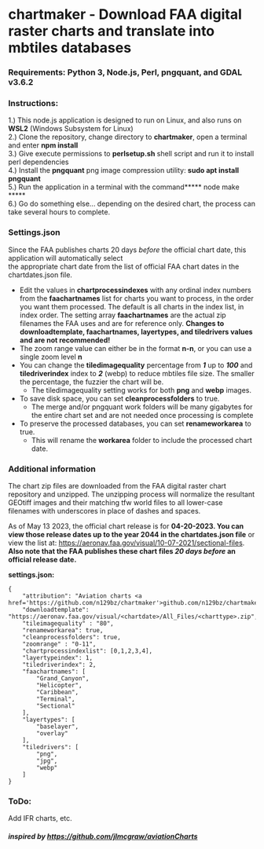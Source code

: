 # chartmaker - Download FAA digital raster charts and translate into mbtiles databases

### Requirements: Python 3, Node.js, Perl, pngquant, and GDAL v3.6.2

### Instructions:

1.) This node.js application is designed to run on Linux, and also runs on **WSL2** (Windows Subsystem for Linux)         
2.) Clone the repository, change directory to **chartmaker**, open a terminal and enter **npm install**        
3.) Give execute permissions to **perlsetup.sh** shell script and run it to install perl dependencies           
4.) Install the **pngquant** png image compression utility: **sudo apt install pngquant**      
5.) Run the application in a terminal with the command***** node make *****              
6.) Go do something else... depending on the desired chart, the process can take several hours to complete.     

### Settings.json

Since the FAA publishes charts 20 days *before* the official chart date, this application will automatically select                 
the appropriate chart date from the list of official FAA chart dates in the chartdates.json file.                  

* Edit the values in **chartprocessindexes** with any ordinal index numbers from the **faachartnames** list for charts you want to process, in the order you want them processed. The default is all charts in the index list, in index order. The setting array **faachartnames** are the actual zip filenames the FAA uses and are for reference only. **Changes to downloadtemplate, faachartnames, layertypes, and tiledrivers values and are not recommended!**    
* The zoom range value can either be in the format **n-n**, or you can use a single zoom level **n**                
* You can change the **tiledimagequality** percentage from ***1*** up to ***100*** and **tiledriverindex** index to ***2*** (webp) to reduce mbtiles file size. The smaller the percentage, the fuzzier the chart will be.   
  * The tiledimagequality setting works for both **png** and **webp** images.  
* To save disk space, you can set **cleanprocessfolders** to true. 
  * The merge and/or pngquant work folders will be many gigabytes for the entire chart set and are not needed once processing is complete
* To preserve the processed databases, you can set **renameworkarea** to true.   
  * This will rename the **workarea** folder to include the processed chart date.

### Additional information

The chart zip files are downloaded from the FAA digital raster chart repository and unzipped. The unzipping process will normalize the resultant GEOtiff images and their matching tfw world files to all lower-case filenames with underscores in place of dashes and spaces.     

As of May 13 2023, the official chart release is for **04-20-2023. You can view those release dates up to the year 2044 in the chartdates.json file** or view the list at: https://aeronav.faa.gov/visual/10-07-2021/sectional-files. **Also note that the FAA publishes these chart files *20 days before* an official release date.**        

**settings.json:**                                                                                                              

```
{
    "attribution": "Aviation charts <a href='https://github.com/n129bz/chartmaker'>github.com/n129bz/chartmaker</a>",
    "downloadtemplate": "https://aeronav.faa.gov/visual/<chartdate>/All_Files/<charttype>.zip",
    "tileimagequality" : "80",
    "renameworkarea": true,
    "cleanprocessfolders": true,
    "zoomrange" : "0-11",
    "chartprocessindexlist": [0,1,2,3,4],
    "layertypeindex": 1,
    "tiledriverindex": 2,
    "faachartnames": [
        "Grand_Canyon",
        "Helicopter",
        "Caribbean",
        "Terminal",
        "Sectional"
    ],
    "layertypes": [
        "baselayer", 
        "overlay"
    ],
    "tiledrivers": [
        "png",
        "jpg",
        "webp"
    ]
}
```

### ToDo:

Add IFR charts, etc.    

#### ***inspired by https://github.com/jlmcgraw/aviationCharts***
